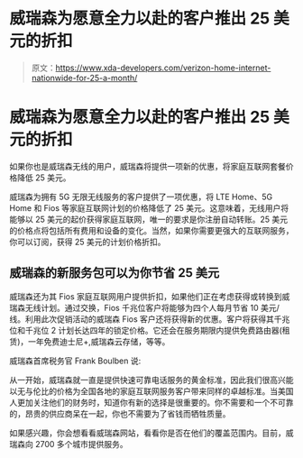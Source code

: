 # 威瑞森为愿意全力以赴的客户推出 25 美元的折扣

> 原文：<https://www.xda-developers.com/verizon-home-internet-nationwide-for-25-a-month/>

# 威瑞森为愿意全力以赴的客户推出 25 美元的折扣

如果你也是威瑞森无线的用户，威瑞森将提供一项新的优惠，将家庭互联网套餐价格降低 25 美元。

威瑞森为拥有 5G 无限无线服务的客户提供了一项优惠，将 LTE Home、5G Home 和 Fios 等家庭互联网计划的价格降低了 25 美元。这意味着，无线用户将能够以 25 美元的起价获得家庭互联网，唯一的要求是你注册自动转账。25 美元的价格点将包括所有费用和设备的变化。当然，如果你需要更强大的互联网服务，你可以订阅，获得 25 美元的计划价格折扣。

## 威瑞森的新服务包可以为你节省 25 美元

威瑞森还为其 Fios 家庭互联网用户提供折扣，如果他们正在考虑获得或转换到威瑞森无线计划。通过交换，Fios 千兆位客户将能够为四个人每月节省 10 美元/线。利用此次促销活动的威瑞森 Fios 客户还将获得新的优惠。客户将获得其千兆位和千兆位 2 计划长达四年的锁定价格。它还会在服务期限内提供免费路由器(租赁)，一年免费迪士尼+,威瑞森云存储，等等。

威瑞森首席税务官 Frank Boulben 说:

从一开始，威瑞森就一直是提供快速可靠电话服务的黄金标准，因此我们很高兴能以无与伦比的价格为全国各地的家庭互联网服务客户带来同样的卓越标准。当美国人更加关注他们的财务时，知道你有新的选择是很重要的。你不需要和一个不可靠的，昂贵的供应商呆在一起，你也不需要为了省钱而牺牲质量。

如果感兴趣，你会想看看威瑞森网站，看看你是否在他们的覆盖范围内。目前，威瑞森向 2700 多个城市提供服务。